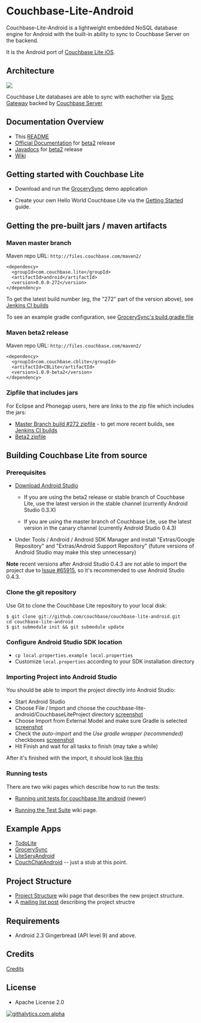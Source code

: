 # Couchbase-Lite-Android #

Couchbase-Lite-Android is a lightweight embedded NoSQL database engine for Android with the built-in ability to sync to Couchbase Server on the backend.  

It is the Android port of [Couchbase Lite iOS](https://github.com/couchbase/couchbase-lite-ios).  

## Architecture

![](http://tleyden-misc.s3.amazonaws.com/couchbase-lite/couchbase-lite-architecture.png)

Couchbase Lite databases are able to sync with eachother via [Sync Gateway](https://github.com/couchbase/sync_gateway/) backed by [Couchbase Server](http://www.couchbase.com/couchbase-server/overview)


## Documentation Overview

* This [README](https://github.com/couchbase/couchbase-lite-android/blob/master/README.md)
* [Official Documentation](http://docs.couchbase.com/couchbase-lite/cbl-android/) for [beta2](https://github.com/couchbase/couchbase-lite-android/blob/1.0-beta2) release
* [Javadocs](http://www.couchbase.com/autodocs/couchbase-lite-android-1.0b2/index.html) for [beta2](https://github.com/couchbase/couchbase-lite-android/blob/1.0-beta2) release
* [Wiki](https://github.com/couchbase/couchbase-lite-android/wiki)

## Getting started with Couchbase Lite

* Download and run the [GrocerySync](https://github.com/couchbaselabs/GrocerySync-Android) demo application

* Create your own Hello World Couchbase Lite via the [Getting Started](https://github.com/couchbase/couchbase-lite-android/wiki/Getting-Started) guide.


## Getting the pre-built jars / maven artifacts

### Maven master branch

Maven repo URL: `http://files.couchbase.com/maven2/`

```
<dependency>
  <groupId>com.couchbase.lite</groupId>
  <artifactId>android</artifactId>
  <version>0.0.0-272</version>
</dependency>
```

To get the latest build number (eg, the "272" part of the version above), see [Jenkins CI builds](http://factory.couchbase.com/view/build/view/mobile_dev/view/android/job/build_cblite_android_master/)

To see an example gradle configuration, see [GrocerySync's build.gradle file](https://github.com/couchbaselabs/GrocerySync-Android/blob/master/GrocerySync-Android/build.gradle)

### Maven beta2 release

Maven repo URL: `http://files.couchbase.com/maven2/`

```
<dependency>
  <groupId>com.couchbase.cblite</groupId>
  <artifactId>CBLite</artifactId>
  <version>1.0.0-beta2</version>
</dependency>
```

### Zipfile that includes jars

For Eclipse and Phonegap users, here are links to the zip file which includes the jars:

* [Master Branch build #272 zipfile](http://factory.couchbase.com/view/build/view/mobile_dev/view/android/job/build_cblite_android_master/lastSuccessfulBuild/artifact/couchbase-lite-0.0.0-272-android-community.zip) - to get more recent builds, see [Jenkins CI builds](http://factory.couchbase.com/view/build/view/mobile_dev/view/android/job/build_cblite_android_master/)
* [Beta2 zipfile](http://packages.couchbase.com/releases/couchbase-lite/android/1.0-beta/couchbase-lite-community-android_1.0-beta2.zip)


## Building Couchbase Lite from source

### Prerequisites

* [Download Android Studio](http://developer.android.com/sdk/installing/studio.html) 

  * If you are using the beta2 release or stable branch of Couchbase Lite, use the latest version in the stable channel (currently Android Studio 0.3.X)

  * If you are using the master branch of Couchbase Lite, use the latest version in the canary channel (currently Android Studio 0.4.3)

* Under Tools / Android / Android SDK Manager and install "Extras/Google Repository" and "Extras/Android Support Repository" (future versions of Android Studio may make this step unnecessary)

**Note** recent versions after Android Studio 0.4.3 are not able to import the project due to [Issue #65915](https://code.google.com/p/android/issues/detail?id=65915), so it's recommended to use Android Studio 0.4.3.

### Clone the git repository

Use Git to clone the Couchbase Lite repository to your local disk: 

```
$ git clone git://github.com/couchbase/couchbase-lite-android.git
cd couchbase-lite-android
$ git submodule init && git submodule update
```

### Configure Android Studio SDK location

* `cp local.properties.example local.properties`
* Customize `local.properties` according to your SDK installation directory


### Importing Project into Android Studio

You should be able to import the project directly into Android Studio:

* Start Android Studio
* Choose File / Import and choose the couchbase-lite-android/CouchbaseLiteProject directory [screenshot](http://cl.ly/image/1d0w0J0H0x1u)
* Choose Import from External Model and make sure Gradle is selected [screenshot](http://cl.ly/image/2Y1m0O3U1Q2I)
* Check the *auto-import* and the *Use gradle wrapper (recommended)* checkboxes [screenshot](http://cl.ly/image/1I0r1x2J032i)
* Hit Finish and wait for all tasks to finish (may take a while)

After it's finished with the import, it should look [like this](http://cl.ly/image/3R3X0Q3o1H09)

### Running tests

There are two wiki pages which describe how to run the tests:

* [Running unit tests for couchbase lite android](https://github.com/couchbase/couchbase-lite-android/wiki/Running-unit-tests-for-couchbase-lite-android)  (newer)

* [Running the Test Suite](https://github.com/couchbase/couchbase-lite-android/wiki/Running-the-test-suite) wiki page.

## Example Apps

* [TodoLite](https://github.com/couchbaselabs/ToDoLite-Android)
* [GrocerySync](https://github.com/couchbaselabs/GrocerySync-Android)  
* [LiteServAndroid](https://github.com/couchbaselabs/couchbase-lite-android-liteserv)
* [CouchChatAndroid](https://github.com/couchbaselabs/CouchChatAndroid) -- just a stub at this point.

## Project Structure

* [Project Structure](https://github.com/couchbase/couchbase-lite-android/wiki/Project-structure) wiki page that describes the new project structure.
* A [mailing list post](https://groups.google.com/forum/#!topic/mobile-couchbase/Zsn8TG5F88o) describing the project structre

## Requirements

- Android 2.3 Gingerbread (API level 9) and above.

## Credits

[Credits](https://github.com/couchbase/couchbase-lite-android/wiki/Credits)

## License
- Apache License 2.0

[![githalytics.com alpha](https://cruel-carlota.pagodabox.com/bc53967fe3191ba75b4a62c9372d9928 "githalytics.com")](http://githalytics.com/couchbase/couchbase-lite-android)
